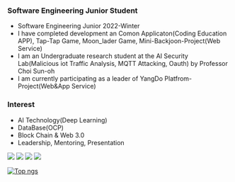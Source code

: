 
### Software Engineering Junior Student
- Software Engineering Junior 2022-Winter
- I have completed development an Comon Applicaton(Coding Education APP), Tap-Tap Game, Moon_lader Game, Mini-Backjoon-Project(Web Service)
- I am an Undergraduate research student at the AI Security Lab(Malicious iot Traffic Analysis, MQTT Attacking, Oauth) by Professor Choi Sun-oh
- I am currently participating as a leader of YangDo Platfrom-Project(Web&App Service)

### Interest
- AI Technology(Deep Learning)
- DataBase(OCP)
- Block Chain  & Web 3.0
- Leadership, Mentoring, Presentation
 
<img src="https://img.shields.io/badge/C-1E2B67?style=for-the-badge&logo=C%2B%2B&logoColor=ffffff"/> <img src="https://img.shields.io/badge/JAVA-007396?style=for-the-badge&logo=java&logoColor=white"> <img src="https://img.shields.io/badge/mysql-4479A1?style=for-the-badge&logo=mysql&logoColor=white"> <img src="https://img.shields.io/badge/github-181717?style=for-the-badge&logo=github&logoColor=white">

 
[![Top ngs](https://github-readme-stats.vercel.app/api/top-langs/?username=dongu4749&theme=radical&layout=compact&)](https://github.com/dongu4749/github-readme-stats)  
